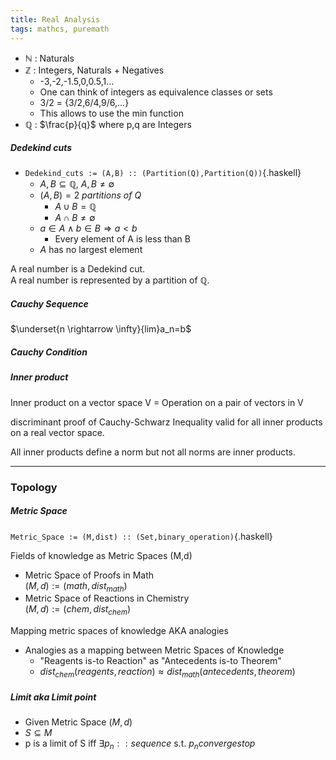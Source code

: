```yaml
---
title: Real Analysis
tags: mathcs, puremath
---
```


* $\mathbb{N}$ : Naturals
* $\mathbb{Z}$ : Integers, Naturals + Negatives 
  * -3,-2,-1.5,0,0.5,1...
  * One can think of integers as equivalence classes or sets
  * 3/2 = {3/2,6/4,9/6,...}
  * This allows to use the min function
* $\mathbb{Q}$ : $\frac{p}{q}$ where p,q are Integers

##### Dedekind cuts

* `Dedekind_cuts := (A,B) :: (Partition(Q),Partition(Q))`{.haskell}
  * $A,B \subseteq \mathbb{Q},\ A,B \neq \emptyset$
  * $(A,B) = 2\ partitions\ of\ Q$ 
    * $A \cup B = \mathbb{Q}$
    * $A \cap B \neq \emptyset$
  * $a \in A \land b \in B \Rightarrow a \lt b$
    * Every element of A is less than B
  * $A$ has no largest element

A real number is a Dedekind cut.  
A real number is represented by a partition of $\mathbb{Q}$.


##### Cauchy Sequence

$\underset{n \rightarrow \infty}{lim}a_n=b$


##### Cauchy Condition



##### Inner product

Inner product on a vector space V = Operation on a pair of vectors in V

discriminant proof of Cauchy-Schwarz Inequality valid for all inner products on a real vector space.

All inner products define a norm but not all norms are inner products.

---

### Topology

##### Metric Space

`Metric_Space := (M,dist) :: (Set,binary_operation)`{.haskell}


Fields of knowledge as Metric Spaces (M,d)

* Metric Space of Proofs in Math  
$(M,d) := (math,dist_{math})$
* Metric Space of Reactions in Chemistry  
$(M,d) := (chem,dist_{chem})$

Mapping metric spaces of knowledge AKA analogies  

* Analogies as a mapping between Metric Spaces of Knowledge
  * "Reagents is-to Reaction" as "Antecedents is-to Theorem"
  * $dist_{chem}(reagents,reaction) \approx dist_{math}(antecedents,theorem)$

    

##### Limit aka Limit point

* Given Metric Space $(M,d)$
* $S \subseteq M$
* p is a limit of S iff $\exists p_n :: sequence$ s.t. $p_n converges to p$
    